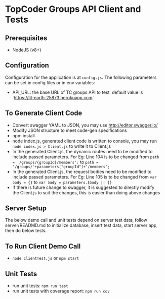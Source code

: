 # TopCoder Groups API Client and Tests

## Prerequisites

- NodeJS (v8+)


## Configuration

Configuration for the application is at `config.js`.
The following parameters can be set in config files or in env variables:

- API_URL: the base URL of TC groups API to test, default value is 'https://lit-earth-25873.herokuapp.com'


## To Generate Client Code

- Convert swagger YAML to JSON, you may use http://editor.swagger.io/
- Modify JSON structure to meet code-gen specifications
- npm install
- node index.js, generated client code is written to console, you may run `node index.js > Client.js` to write it to Client.js
- In the generated Client.js, the dynamic routes need to be modified to include passed parameters.
  For Eg:  Line 104 is to be changed from `path = '/groups/{groupId}/members';` to
  `path = '/groups/'+parameters["groupId"]+'/members';`
- In the generated Client.js, the request bodies need to be modified to include passed parameters.
  For Eg:  Line 105 is to be changed from `var body = {}` to
  `var body = parameters.$body || {}`
- If there is future change to swagger, it is suggested to directly modify the Client.js to suit the changes,
  this is easier than doing above changes


## Server Setup

The below demo call and unit tests depend on server test data,
follow server/READMD.md to initialize database, insert test data, start server app, then do below tests.


## To Run Client Demo Call

- `node clientTest.js` or `npm start`


## Unit Tests

- run unit tests: `npm run test`
- run unit tests with coverage report: `npm run cov`

